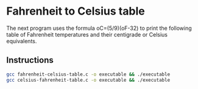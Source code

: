 # Fahrenheit to Celsius table

The next program uses the formula oC=(5/9)(oF-32) to print the following table of Fahrenheit
temperatures and their centigrade or Celsius equivalents.

## Instructions
```bash
gcc fahrenheit-celsius-table.c -o executable && ./executable
gcc celsius-fahrenheit-table.c -o executable && ./executable
```
